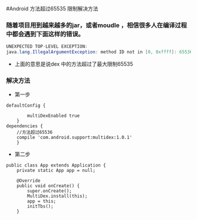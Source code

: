 #Android 方法超过65535 限制解决方法

### 随着项目用到越来越多的jar，或者moudle ，相信很多人在编译过程中都会遇到下面这样的错误。

```java
UNEXPECTED TOP-LEVEL EXCEPTION:  
java.lang.IllegalArgumentException: method ID not in [0, 0xffff]: 65536  
```
- 上面的意思是说dex 中的方法超过了最大限制65535 

### 解决方法
- 第一步
```
defaultConfig {

        multiDexEnabled true
    }
dependencies {
    //方法超过65536
    compile 'com.android.support:multidex:1.0.1'
    }
```

- 第二步

```
public class App extends Application {
    private static App app = null;

    @Override
    public void onCreate() {
        super.onCreate();
        MultiDex.install(this);
        app = this;
        initTbs();
    }
```